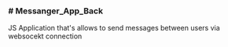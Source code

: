 <h3># Messanger_App_Back</h3>
JS Application that's allows to send messages between users via websocekt connection 
